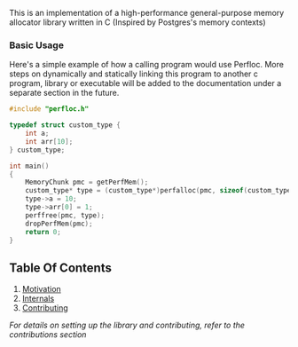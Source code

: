This is an implementation of a high-performance general-purpose memory allocator library written in C (Inspired by Postgres's memory contexts)

### Basic Usage

Here's a simple example of how a calling program would use Perfloc. More steps on dynamically and statically linking this program to another c program, library or executable will be added to the documentation under a separate section in the future.

```c
#include "perfloc.h"

typedef struct custom_type {
    int a;
    int arr[10];
} custom_type;

int main()
{
    MemoryChunk pmc = getPerfMem();
    custom_type* type = (custom_type*)perfalloc(pmc, sizeof(custom_type));
    type->a = 10;
    type->arr[0] = 1;
    perffree(pmc, type);
    dropPerfMem(pmc);
    return 0;
}
```

## Table Of Contents

1. [Motivation](./motivation/readme.md)  
2. [Internals](./internals/readme.md)  
3. [Contributing](./contributing/readme.md)

*For details on setting up the library and contributing, refer to the contributions section*